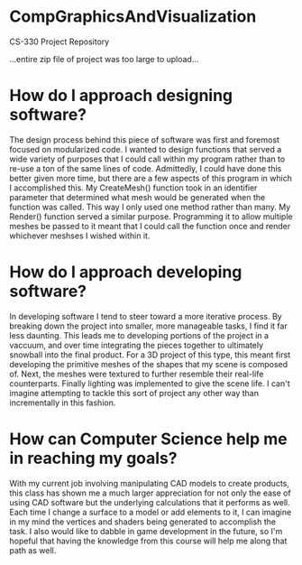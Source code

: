 # CompGraphicsAndVisualization
CS-330 Project Repository

...entire zip file of project was too large to upload...

# How do I approach designing software?
The design process behind this piece of software was first and foremost focused on modularized code. I wanted to design functions that served a wide variety of purposes that I could call within my program rather than to re-use a ton of the same lines of code. Admittedly, I could have done this better given more time, but there are a few aspects of this program in which I accomplished this. My CreateMesh() function took in an identifier parameter that determined what mesh would be generated when the function was called. This way I only used one method rather than many. My Render() function served a similar purpose. Programming it to allow multiple meshes be passed to it meant that I could call the function once and render whichever meshses I wished within it.
# How do I approach developing software?
In developing software I tend to steer toward a more iterative process. By breaking down the project into smaller, more manageable tasks, I find it far less daunting. This leads me to developing portions of the project in a vaccuum, and over time integrating the pieces together to ultimately snowball into the final product. For a 3D project of this type, this meant first developing the primitive meshes of the shapes that my scene is composed of. Next, the meshes were textured to further resemble their real-life counterparts. Finally lighting was implemented to give the scene life. I can't imagine attempting to tackle this sort of project any other way than incrementally in this fashion. 
# How can Computer Science help me in reaching my goals?
With my current job involving manipulating CAD models to create products, this class has shown me a much larger appreciation for not only the ease of using CAD software but the underlying calculations that it performs as well. Each time I change a surface to a model or add elements to it, I can imagine in my mind the vertices and shaders being generated to accomplish the task. I also would like to dabble in game development in the future, so I'm hopeful that having the knowledge from this course will help me along that path as well. 
